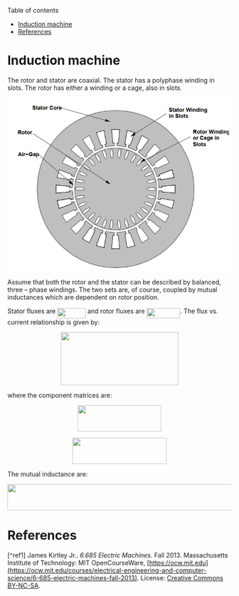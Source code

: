 Table of contents
- [Induction machine](#induction-machine)
- [References](#references)

# Induction machine

The rotor and stator are coaxial. The stator has a polyphase winding in slots. The rotor has either a winding or a cage, also in slots.

![Axial View of an Induction Machine](/images/IM-axis-view.png)

Assume that both the rotor and the stator can be described by balanced, three – phase windings. The two sets are, of course, coupled
by mutual inductances which are dependent on rotor position. 

Stator fluxes are <img src="svgs/948f17ee32c0dd61e9ac9ec8ea64aee2.svg?invert_in_darkmode" align=middle width=63.80869604999999pt height=22.831056599999986pt/> and rotor fluxes are <img src="svgs/7ab14126a866a3015293a008795fd2ea.svg?invert_in_darkmode" align=middle width=75.6358284pt height=22.831056599999986pt/>. The flux vs. current relationship is given by:

<p align="center"><img src="svgs/43ec7157a2f6074ca911e04eb6e8496a.svg?invert_in_darkmode" align=middle width=263.92820685pt height=118.35734295pt/></p>

where the component matrices are:

<p align="center"><img src="svgs/0ead38b2d497418bc56c0e1620dcdb40.svg?invert_in_darkmode" align=middle width=188.6217432pt height=59.1786591pt/></p>

<p align="center"><img src="svgs/920270910b7dfc41ad7a217bb12c956b.svg?invert_in_darkmode" align=middle width=212.28446415pt height=59.1786591pt/></p>

The mutual inductance are:

<p align="center"><img src="svgs/c6dbb75877124c85adadd14d85dd7274.svg?invert_in_darkmode" align=middle width=517.8746232pt height=59.1786591pt/></p>

# References
[^ref1] James Kirtley Jr.. *6.685 Electric Machines.* Fall 2013. Massachusetts Institute of Technology: MIT OpenCourseWare, [https://ocw.mit.edu](https://ocw.mit.edu/courses/electrical-engineering-and-computer-science/6-685-electric-machines-fall-2013). License: [Creative Commons BY-NC-SA](https://creativecommons.org/licenses/by-nc-sa/4.0/).